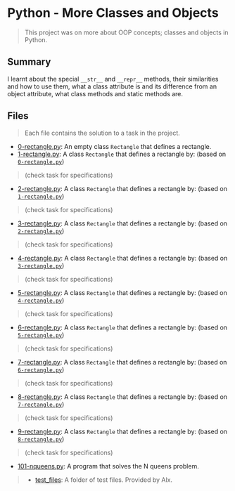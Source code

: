 # Python - More Classes and Objects

> This project was on more about OOP concepts;  classes and objects in Python.

## Summary

I learnt about the special `__str__` and `__repr__` methods, their similarities and how to use them, what a class attribute is and its difference from an object attribute, what class methods and static methods are.

## Files

> Each file contains the solution to a task in the project.

- [0-rectangle.py](https://github.com/Ebube-Ochemba/alx-higher_level_programming/blob/master/0x08-python-more_classes/0-rectangle.py): An empty class `Rectangle` that defines a rectangle.
- [1-rectangle.py](https://github.com/Ebube-Ochemba/alx-higher_level_programming/blob/master/0x08-python-more_classes/1-rectangle.py): A class `Rectangle` that defines a rectangle by: (based on [`0-rectangle.py`](https://github.com/Ebube-Ochemba/alx-higher_level_programming/blob/master/0x08-python-more_classes/0-rectangle.py))
> (check task for specifications)
- [2-rectangle.py](https://github.com/Ebube-Ochemba/alx-higher_level_programming/blob/master/0x08-python-more_classes/2-rectangle.py): A class `Rectangle` that defines a rectangle by: (based on [`1-rectangle.py`](https://github.com/Ebube-Ochemba/alx-higher_level_programming/blob/master/0x08-python-more_classes/1-rectangle.py))
> (check task for specifications)
- [3-rectangle.py](https://github.com/Ebube-Ochemba/alx-higher_level_programming/blob/master/0x08-python-more_classes/3-rectangle.py): A class `Rectangle` that defines a rectangle by: (based on [`2-rectangle.py`](https://github.com/Ebube-Ochemba/alx-higher_level_programming/blob/master/0x08-python-more_classes/2-rectangle.py))
> (check task for specifications)
- [4-rectangle.py](https://github.com/Ebube-Ochemba/alx-higher_level_programming/blob/master/0x08-python-more_classes/4-rectangle.py): A class `Rectangle` that defines a rectangle by: (based on [`3-rectangle.py`](https://github.com/Ebube-Ochemba/alx-higher_level_programming/blob/master/0x08-python-more_classes/3-rectangle.py))
> (check task for specifications)
- [5-rectangle.py](https://github.com/Ebube-Ochemba/alx-higher_level_programming/blob/master/0x08-python-more_classes/5-rectangle.py): A class `Rectangle` that defines a rectangle by: (based on [`4-rectangle.py`](https://github.com/Ebube-Ochemba/alx-higher_level_programming/blob/master/0x08-python-more_classes/4-rectangle.py))
> (check task for specifications)
- [6-rectangle.py](https://github.com/Ebube-Ochemba/alx-higher_level_programming/blob/master/0x08-python-more_classes/6-rectangle.py): A class `Rectangle` that defines a rectangle by: (based on [`5-rectangle.py`](https://github.com/Ebube-Ochemba/alx-higher_level_programming/blob/master/0x08-python-more_classes/5-rectangle.py))
> (check task for specifications)
- [7-rectangle.py](https://github.com/Ebube-Ochemba/alx-higher_level_programming/blob/master/0x08-python-more_classes/7-rectangle.py): A class `Rectangle` that defines a rectangle by: (based on [`6-rectangle.py`](https://github.com/Ebube-Ochemba/alx-higher_level_programming/blob/master/0x08-python-more_classes/6-rectangle.py))
> (check task for specifications)
- [8-rectangle.py](https://github.com/Ebube-Ochemba/alx-higher_level_programming/blob/master/0x08-python-more_classes/8-rectangle.py): A class `Rectangle` that defines a rectangle by: (based on [`7-rectangle.py`](https://github.com/Ebube-Ochemba/alx-higher_level_programming/blob/master/0x08-python-more_classes/7-rectangle.py))
> (check task for specifications)
- [9-rectangle.py](https://github.com/Ebube-Ochemba/alx-higher_level_programming/blob/master/0x08-python-more_classes/9-rectangle.py): A class `Rectangle` that defines a rectangle by: (based on [`8-rectangle.py`](https://github.com/Ebube-Ochemba/alx-higher_level_programming/blob/master/0x08-python-more_classes/8-rectangle.py))
> (check task for specifications)
- [101-nqueens.py](https://github.com/Ebube-Ochemba/alx-higher_level_programming/blob/master/0x08-python-more_classes/101-nqueens.py): A program that solves the N queens problem.

> - [test_files](https://github.com/Ebube-Ochemba/alx-higher_level_programming/blob/master/0x08-python-more_classes/test_files): A folder of test files. Provided by Alx.

